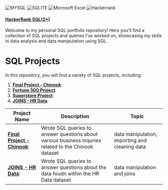 ![MYSQL](https://img.shields.io/badge/MySQL-005C84?style=for-the-badge&logo=mysql&logoColor=white)
![SQLITE](https://img.shields.io/badge/SQLite-07405E?style=for-the-badge&logo=sqlite&logoColor=white)
![Microsoft Excel](https://img.shields.io/badge/Microsoft_Excel-217346?style=for-the-badge&logo=microsoft-excel&logoColor=white)
![Hackerrank](https://img.shields.io/badge/-Hackerrank-2EC866?style=for-the-badge&logo=HackerRank&logoColor=white)

#### [HackerRank SQL(2*)](https://www.hackerrank.com/profile/rich_sampson17)

Welcome to my personal SQL portfolio repository! Here you'll find a collection of SQL projects and queries I've worked on, showcasing my skills in data analysis and data manipulation using SQL.

# SQL Projects

 In this repository, you will find a variety of SQL projects, including:

1. [**Final Project - Chinook**](https://github.com/RSampson17/SQL/blob/main/Final%20Project%20-%20Chinook):
2. [**Fortune 500 Project**](https://github.com/RSampson17/SQL/blob/main/Fortune%20500%20Project):
3. [**Superstore Project**](https://github.com/RSampson17/SQL/blob/main/Superstore%20Database):
4. [**JOINS - HR Data**](https://github.com/RSampson17/SQL/blob/main/JOINS%20-%20HR%20Data):


Project Name     | Description   |  Topic
-------------    | ------------- | ------------------
[**Final Project - Chinook**](https://github.com/RSampson17/SQL/blob/main/Final%20Project%20-%20Chinook):  | Wrote SQL queries to answer questions about various business inquries related to the Chinook dataset  | data manipulation, importing and cleaning data
[**JOINS - HR Data**](https://github.com/RSampson17/SQL/blob/main/JOINS%20-%20HR%20Data): | Wrote SQL queries to answer questions about the data foudn within the HR Data dataset | data manipulation and joins
